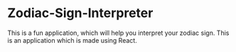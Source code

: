 # Zodiac-Sign-Interpreter
This is a fun application, which will help you interpret your zodiac sign.
This is an application which is made using React.

